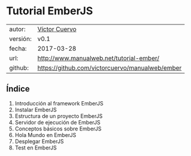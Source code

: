 # Tutorial EmberJS

| | |
|---|---|
|autor:|[Víctor Cuervo](http://www.victorcuervo.com)|
|versión:|v0.1|
|fecha:|2017-03-28|
|url:|http://www.manualweb.net/tutorial-ember/|
|github:|https://github.com/victorcuervo/manualweb/ember|

## Índice

1. Introducción al framework EmberJS
2. Instalar EmberJS
3. Estructura de un proyecto EmberJS
4. Servidor de ejecución de EmberJS
5. Conceptos básicos sobre EmberJS
6. Hola Mundo en EmberJS
7. Desplegar EmberJS
8. Test en EmberJS
